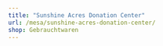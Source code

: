 ```yaml
---
title: "Sunshine Acres Donation Center"
url: /mesa/sunshine-acres-donation-center/
shop: Gebrauchtwaren
---
```

